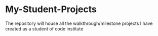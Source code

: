 # My-Student-Projects
The repository will house all the walkthrough/milestone projects I have created as a student of code institute
